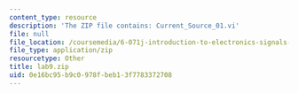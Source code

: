 ```yaml
---
content_type: resource
description: 'The ZIP file contains: Current_Source_01.vi'
file: null
file_location: /coursemedia/6-071j-introduction-to-electronics-signals-and-measurement-spring-2006/0e16bc95b9c0978fbeb13f7783372708_lab9.zip
file_type: application/zip
resourcetype: Other
title: lab9.zip
uid: 0e16bc95-b9c0-978f-beb1-3f7783372708
---
```

